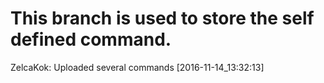 # This branch is used to store the self defined command.
ZelcaKok: Uploaded several commands [2016-11-14_13:32:13]

